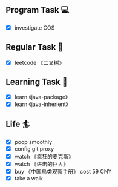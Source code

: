 

## Program Task  💻
- [x] investigate COS

## Regular Task  🤡
- [x] leetcode 《二叉树》

## Learning Task 🎯
- [x] learn 《java-package》
- [x] learn 《java-inherient》

## Life 🏄
- [x] poop smoothly
- [x] config git proxy
- [x] watch 《疯狂的麦克斯》
- [x] watch 《进击的巨人》
- [x] buy 《中国鸟类观察手册》 cost 59 CNY
- [x] take a walk